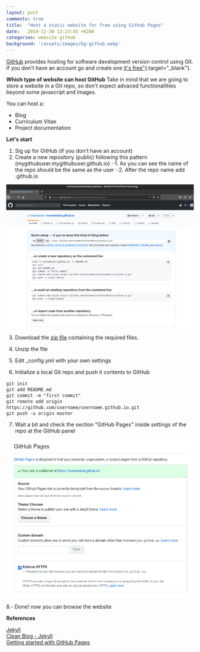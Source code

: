 ```yaml
---
layout: post
comments: true
title:  "Host a static website for free using Github Pages"
date:   2019-12-30 12:23:45 +0200
categories: website github
background: '/assets/images/bg-github.webp'
---
```


[GitHub](https://github.com/) provides hosting for software development version control using Git. If you don't have an account go and create one [it's free"](/assets/images/its-free.png){:target="_blank"}.

**Which type of website can host GitHub**
Take in mind that we are going to store a website in a Git repo, so don't expect advaced functionaIlities beyond some javascript and images.

You can host a:
+ Blog
+ Curriculum Vitae
+ Project documentation

**Let's start**

1. Sig up for GitHub (if you don't have an account)
2. Create a new repository (public) following this pattern (mygithubuser.mygithubuser.github.io)
⋅⋅1. As you can see the name of the repo should be the same as the user
⋅⋅2. After the repo name add .github.io

![New repo](/assets/images/repo-created.png)

3. Download the [zip file](https://github.com/hostwebsite/hostwebsite.github.io/archive/master.zip) containing the required files.

4. Unzip the file

5. Edit _config.yml with your own settings

6. Initialize a local Git repo and push it contents to GitHub

```
git init
git add README.md
git commit -m "first commit"
git remote add origin https://github.com/username/username.github.io.git
git push -u origin master
```

7. Wait a bit and check the section "GitHub Pages" inside settings of the repo at the GitHub panel

![GitHub Pages settings](/assets/images/githubpages.png)

8.- Done! now you can browse the website

**References**

[Jekyll](https://jekyllrb/)<br/>
[Clean Blog - Jekyll](https://startbootstrap.com/themes/clean-blog-jekyll/)<br/>
[Getting started with GitHub Pages](https://help.github.com/en/github/working-with-github-pages/getting-started-with-github-pages)